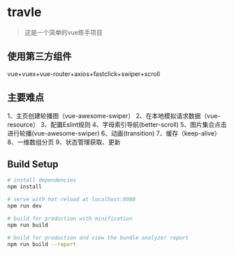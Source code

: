 # travle

> 这是一个简单的vue练手项目

## 使用第三方组件
vue+vuex+vue-router+axios+fastclick+swiper+scroll

## 主要难点
1、主页创建轮播图（vue-awesome-swiper）
2、在本地模拟请求数据（vue-resource）
3、配置Eslint规则
4、字母索引导航(better-scroll)
5、图片集合点击进行轮播(vue-awesome-swiper)
6、动画(transition)
7、缓存（keep-alive）
8、一维数组分页
9、状态管理获取、更新

## Build Setup

``` bash
# install dependencies
npm install

# serve with hot reload at localhost:8080
npm run dev

# build for production with minification
npm run build

# build for production and view the bundle analyzer report
npm run build --report
```
